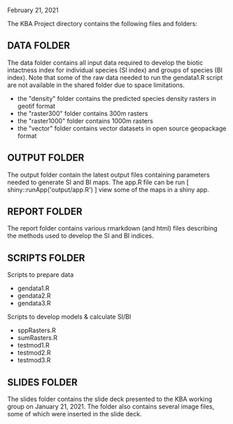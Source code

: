 February 21, 2021

The KBA Project directory contains the following files and folders:


DATA FOLDER
-----------

The data folder contains all input data required to develop the biotic intactness index for individual species (SI index) and groups of species (BI index). Note that some of the raw data needed to run the gendata1.R script are not available in the shared folder due to space limitations.
  - the "density" folder contains the predicted species density rasters in geotif format
  - the "raster300" folder contains 300m rasters
  - the "raster1000" folder contains 1000m rasters
  - the "vector" folder contains vector datasets in open source geopackage format

OUTPUT FOLDER
-------------

The output folder contain the latest output files containing parameters needed to generate SI and BI maps. The app.R file can be run [ shiny::runApp('output/app.R') ] view some of the maps in a shiny app.

REPORT FOLDER
-------------

The report folder contains various rmarkdown (and html) files describing the methods used to develop the SI and BI indices.


SCRIPTS FOLDER
--------------

Scripts to prepare data
  - gendata1.R
  - gendata2.R
  - gendata3.R

Scripts to develop models & calculate SI/BI
  - sppRasters.R
  - sumRasters.R
  - testmod1.R
  - testmod2.R
  - testmod3.R


SLIDES FOLDER
-------------

The slides folder contains the slide deck presented to the KBA working group on January 21, 2021. The folder also contains several image files, some of which were inserted in the slide deck.
